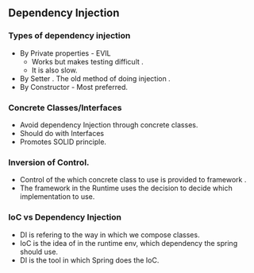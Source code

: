 ## Dependency Injection 
### Types of dependency injection
 - By Private properties - EVIL 
   - Works but makes testing difficult .
   - It is also slow. 
 - By Setter . The old method of doing injection . 
 - By Constructor - Most preferred.
### Concrete Classes/Interfaces
 - Avoid dependency Injection through concrete classes. 
 - Should do with Interfaces
 - Promotes SOLID principle.

### Inversion of Control. 
 - Control of the which concrete class to use is provided to framework . 
 - The framework in the Runtime uses the decision to decide which implementation to use.

### IoC vs Dependency Injection
 - DI is refering to the way in which we compose classes. 
 - IoC is the idea of in the runtime env, which dependency the spring should use. 
 - DI is the tool in which Spring does the IoC. 

